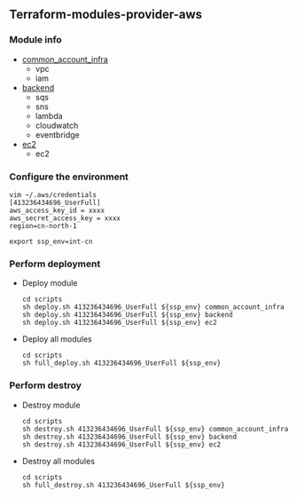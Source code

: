 ## Terraform-modules-provider-aws

### Module info

- [common_account_infra](terraform%2Fdeployment%2Fcommon_account_infra)
  - vpc
  - iam
- [backend](terraform%2Fdeployment%2Fbackend)
  - sqs
  - sns
  - lambda
  - cloudwatch
  - eventbridge
- [ec2](terraform%2Fdeployment%2Fec2)
  - ec2

### Configure the environment

```shell
vim ~/.aws/credentials
[413236434696_UserFull]
aws_access_key_id = xxxx
aws_secret_access_key = xxxx
region=cn-north-1
```

```shell
export ssp_env=int-cn
```

### Perform deployment

- Deploy module
    ```shell
    cd scripts
    sh deploy.sh 413236434696_UserFull ${ssp_env} common_account_infra
    sh deploy.sh 413236434696_UserFull ${ssp_env} backend
    sh deploy.sh 413236434696_UserFull ${ssp_env} ec2
    ```

- Deploy all modules
    ```shell
    cd scripts
    sh full_deploy.sh 413236434696_UserFull ${ssp_env}
    ```

### Perform destroy

- Destroy module
    ```shell
    cd scripts
    sh destroy.sh 413236434696_UserFull ${ssp_env} common_account_infra
    sh destroy.sh 413236434696_UserFull ${ssp_env} backend
    sh destroy.sh 413236434696_UserFull ${ssp_env} ec2
    ```

- Destroy all modules

    ```shell
    cd scripts
    sh full_destroy.sh 413236434696_UserFull ${ssp_env}
    ```